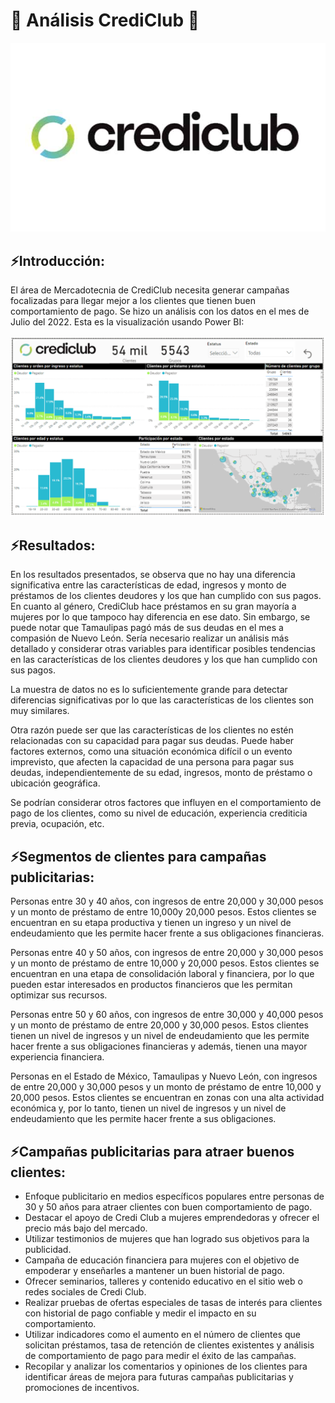 # :money_with_wings: Análisis CrediClub :money_with_wings:

<img src="https://github.com/annarochav/CrediClub/blob/main/Images/crediclub.logo.jpg" width="900" height="" />

## ⚡Introducción:

El área de Mercadotecnia de CrediClub necesita generar campañas focalizadas para llegar mejor a los clientes que tienen buen comportamiento de pago. Se hizo
un análisis con los datos en el mes de Julio del 2022. Esta es la visualización usando Power BI:

<img src="https://github.com/annarochav/CrediClub/blob/main/Images/powerBI.png" width="900" height="" />


## ⚡Resultados:

En los resultados presentados, se observa que no hay una diferencia significativa entre las características de edad, ingresos y monto de préstamos de los clientes deudores y los que han cumplido con sus pagos. En cuanto al género, CrediClub hace préstamos en su gran mayoría a mujeres por lo que tampoco hay diferencia en ese dato. Sin embargo, se puede notar que Tamaulipas pagó más de sus deudas en el mes a compasión de Nuevo León. Sería necesario realizar un análisis más detallado y
considerar otras variables para identificar posibles tendencias en las características de los clientes deudores y los que han
cumplido con sus pagos.

La muestra de datos no es lo suficientemente grande para detectar diferencias significativas por lo que las características de los clientes son muy similares.

Otra razón puede ser que las características de los clientes no estén relacionadas con su capacidad para pagar sus deudas. Puede haber factores externos, como una situación económica difícil o un evento imprevisto, que afecten la capacidad de una persona para pagar sus deudas, independientemente de su edad, ingresos, monto de préstamo o ubicación geográfica.

Se podrían considerar otros factores que influyen en el comportamiento de pago de los clientes, como su nivel de educación,
experiencia crediticia previa, ocupación, etc.

## ⚡Segmentos de clientes para campañas publicitarias:

Personas entre 30 y 40 años, con ingresos de entre 20,000 y 30,000 pesos y un monto de préstamo de entre 10,000y 20,000 pesos. Estos clientes se encuentran en su etapa productiva y tienen un ingreso y un nivel de endeudamiento que les permite hacer frente a sus obligaciones financieras.

Personas entre 40 y 50 años, con ingresos de entre 20,000 y 30,000 pesos y un monto de préstamo de entre 10,000 y 20,000 pesos. Estos clientes se encuentran en una etapa de consolidación laboral y financiera, por lo que pueden estar interesados en productos financieros que les permitan optimizar sus recursos.

Personas entre 50 y 60 años, con ingresos de entre 30,000 y 40,000 pesos y un monto de préstamo de entre 20,000 y 30,000 pesos. Estos clientes tienen un nivel de ingresos y un nivel de endeudamiento que les permite hacer frente a sus obligaciones financieras y además, tienen una mayor experiencia financiera.

Personas en el Estado de México, Tamaulipas y Nuevo León, con ingresos de entre 20,000 y 30,000 pesos y un monto de préstamo de entre 10,000 y 20,000 pesos. Estos clientes se encuentran en zonas con una alta actividad económica y, por lo tanto, tienen un nivel de ingresos y un nivel de endeudamiento que les permite hacer frente a sus obligaciones.

## ⚡Campañas publicitarias para atraer buenos clientes:

 + Enfoque publicitario en medios específicos populares entre personas de 30 y 50 años para atraer clientes con buen comportamiento de pago.
 + Destacar el apoyo de Credi Club a mujeres emprendedoras y ofrecer el precio más bajo del mercado.
 + Utilizar testimonios de mujeres que han logrado sus objetivos para la publicidad.
 + Campaña de educación financiera para mujeres con el objetivo de empoderar y enseñarles a mantener un buen historial de pago.
 + Ofrecer seminarios, talleres y contenido educativo en el sitio web o redes sociales de Credi Club.
 + Realizar pruebas de ofertas especiales de tasas de interés para clientes con historial de pago confiable y medir el impacto en su comportamiento.
 + Utilizar indicadores como el aumento en el número de clientes que solicitan préstamos, tasa de retención de clientes existentes y análisis de comportamiento de pago
 para medir el éxito de las campañas.
 + Recopilar y analizar los comentarios y opiniones de los clientes para identificar áreas de mejora para futuras campañas publicitarias y promociones de incentivos.
